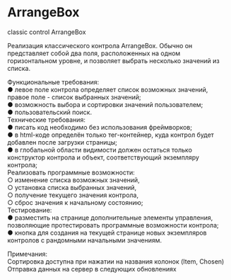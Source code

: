 # ArrangeBox
classic control ArrangeBox

Реализация классического контрола ArrangeBox. Обычно он представляет собой
два поля, расположенных на одном горизонтальном уровне, и позволяет выбрать
несколько значений из списка.  

Функциональные требования:  
● левое поле контрола определяет список возможных значений, правое поле -
список выбранных значений;  
● возможность выбора и сортировки значений пользователем;  
● пользовательский поиск.  
Технические требования:  
● писать код необходимо без использования фреймворков;  
● в html-коде определён только тег-контейнер, куда контрол будет добавлен после
загрузки страницы;  
● в глобальной области видимости должен остаться только конструктор контрола
и объект, соответствующий экземпляру контрола;  
Реализовать программные возможности:  
○ изменение списка возможных значений,  
○ установка списка выбранных значений,  
○ получение текущего значения контрола,  
○ сброс значения к начальному состоянию;  
Тестирование:  
● разместить на странице дополнительные элементы управления, позволяющие
протестировать программные возможности контрола;  
● кнопка для создания на текущей странице новых экземпляров контролов с
рандомными начальными значениям.  

Примечания:  
Сортировка доступна при нажатии на названия колонок (Item, Chosen)  
Отправка данных на сервер в следующих обновлениях   
